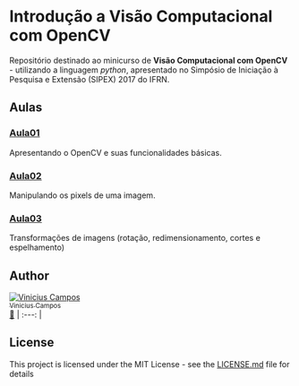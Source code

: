 # Introdução a Visão Computacional com OpenCV

Repositório destinado ao minicurso de **Visão Computacional com OpenCV** - utilizando a linguagem *python*, apresentado no Simpósio de Iniciação à Pesquisa e Extensão (SIPEX) 2017 do IFRN.

## Aulas

### [Aula01](Aula01)

Apresentando o OpenCV e suas funcionalidades básicas.

### [Aula02](Aula02)

Manipulando os pixels de uma imagem.

### [Aula03](Aula03)

Transformações de imagens (rotação, redimensionamento, cortes e espelhamento)

## Author

[![Vinicius Campos](https://avatars.githubusercontent.com/Vinihcampos?s=100)<br /><sub>Vinicius Campos</sub>](http://lattes.cnpq.br/4806707968253342)<br />[👀](https://github.com/vinihcampos/concurrent-programming/commits?author=Vinihcampos)
| :---: | 


## License

This project is licensed under the MIT License - see the [LICENSE.md](LICENSE) file for details

